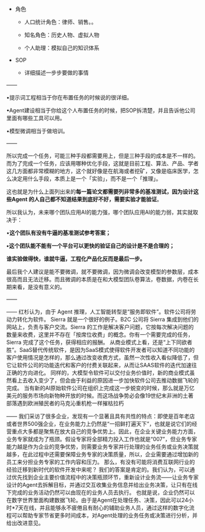 - 角色

  - 人口统计角色：律师、销售。。

  - 知名角色：历史人物、虚拟人物

  - 个人助理：模拟自己的知识体系

- SOP
  - 详细描述一步步要做的事情

——

•提示词工程相当于你在布置任务的时候说的很详细。

•Agent建设相当于你给这个人布置任务的时候，把SOP拆清楚，并且告诉他公司里面有哪些工具可以用。

•模型微调相当于做培训。

——

所以完成一个任务，可能三种手段都需要用上，但是三种手段的成本是不一样的。而为了完成一个任务，应该用哪种优化手段，这就是目前工程、算法、产品、学者这几方面都非常模糊的地方，这个就好像是在航海或者挖矿，又像是临床医学，怎么决定用什么手段，本质上是一个「实验」，而不是一个「推理」。

这也就是为什么上面列出来的**每一篇论文都需要列非常多的基准测试，因为设计这些Agent 的人自己都不知道结果到底好不好，需要实验才能验证**。

所以我认为，未来哪个团队应用AI的能力强，哪个团队应用AI的能力弱，其实就取决于：

•**这个团队有没有牛逼的基准测试参考答案；**

**•这个团队能不能有一个平台可以更快的验证自己的设计是不是合理的；**

**谁实验做得快，谁就牛逼，工程化产品化反而是最后一步。**

最后我个人建议是能不要微调，就不要微调，因为微调会改变模型的参数层，成本很高而且无法迁移。而且微调的本质是在和大模型团队卷算法，卷数据，内卷在长期来看，是没有意义的。

——

——
红杉认为，由于 Agent 推理，人工智能转型是“服务即软件”。软件公司将劳动力转化为软件。
Sierra 就是一个很好的例子。B2C 公司将 Sierra 集成到他们的网站上，负责与客户交流。Sierra 的工作是解决客户问题，它按每次解决问题的数量来收费，这里并不存在「按席位收费」的概念。你有一个需要完成的任务，Sierra 完成了这个任务，获得相应的报酬。
从商业模式上看，还是“上下同欲者胜”。SaaS替代传统软件，是因为SaaS模式使得软件开发者可以知道不同功能的客户使用情况是怎样的，那么通过改变收费方式，虽然一次性收入看似降低了，但它让软件公司的功能迭代和客户的付费关联起来，从而让SAAS软件的迭代加速往正确的方向进化。
同样的，大模型令软件可以交付业务价值时，新的商业模式虽然看上去收入变少了，但会由于利益的原因进一步加快软件公司去推动数据飞轮的完成。
当有新的AI原始软件公司在组织上完成这一步蜕变的时候，那么就是万亿美元的服务市场向新物种开放的时候。而这场战争势必会像19世纪末非洲的土著部落遇到欧洲殖民者的马克沁重机枪一样摧枯拉朽

——
我们采访了很多企业，发现有一个显著且具有共性的特点：即使是百年老店或者世界500强企业，在业务能力上仍然是“一招鲜打遍天下”，也就是说它们的经营重点大多都是聚焦在放大自己的竞争优势上。因此，在企业关键业务能力方面，业务专家就成为了瓶颈。假设专家将全部精力投入工作也就是“007”，但业务专家能力越是作为企业的竞争优势，则需要业务专家并行处理的业务任务或业务决策就越多，在此过程中还需要保障业务专家的决策质量，所以，企业需要通过增加新的员工来分担业务专家的工作内容和压力。
那么，有没有可能将消费互联网行业的经验迁移到新时代的软件开发中来呢？
我们的答案是肯定的。我们认为，可以通过优先找到企业主要价值流程中的决策瓶颈环节，重新设计业务流——让业务专家设计的Agent去拆解目标，并通过交互收集业务信息并给出业务决策，让只有在线下完成的业务活动仍然可以由现在的业务人员去执行。
也就是说，企业仍然可以在数字世界里面构建数据飞轮。由于是Agent在处理任务、决策，因此可以24小时*7天在线，并且能够永不疲倦且有耐心的辅助业务人员，通过这样的数字化流程可以帮助专家节省更多时间成本，对Agent处理的业务任务或决策进行分析，并给出改进意见。